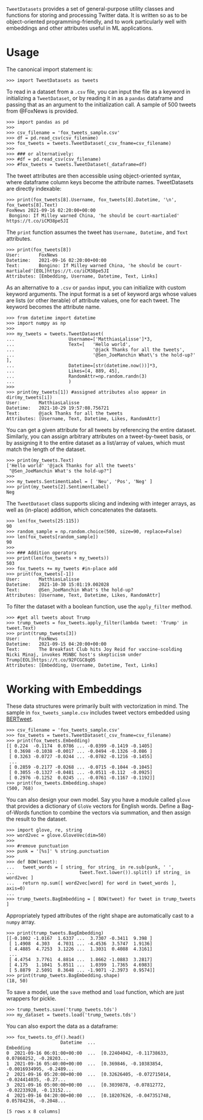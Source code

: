 ``TweetDatasets`` provides a set of general-purpose utility classes and functions for storing and processing Twitter data. It is written so as to be object-oriented programming-friendly, and to work particularly well with embeddings and other attributes useful in ML applications.

Usage
===========
The canonical import statement is:
~~~
>>> import TweetDatasets as tweets
~~~
To read in a dataset from a ``.csv`` file, you can input the file as a keyword in initializing a ``TweetDataset``, or by reading it in as a ``pandas`` dataframe and passing that as an argument to the initialization call. A sample of 500 tweets from @FoxNews is provided.
~~~
>>> import pandas as pd
>>> 
>>> csv_filename = 'fox_tweets_sample.csv'
>>> df = pd.read_csv(csv_filename)
>>> fox_tweets = tweets.TweetDataset(_csv_fname=csv_filename)
>>> 
>>> ### or alternatively:
>>> #df = pd.read_csv(csv_filename)
>>> #fox_tweets = tweets.TweetDataset(_dataframe=df)
~~~
The tweet attributes are then accessible using object-oriented syntax, where dataframe column keys become the attribute names. TweetDatasets are directly indexable:
~~~
>>> print(fox_tweets[8].Username, fox_tweets[8].Datetime, '\n', fox_tweets[8].Text)
FoxNews 2021-09-16 02:20:00+00:00 
 Bongino: If Milley warned China, 'he should be court-martialed'
https://t.co/iCM38pe5JI
~~~
The ``print`` function assumes the tweet has ``Username, Datetime,`` and ``Text`` attributes.
~~~
>>> print(fox_tweets[8])
User:		FoxNews 
Datetime:	2021-09-16 02:20:00+00:00
Text:		Bongino: If Milley warned China, 'he should be court-martialed'[EOL]https://t.co/iCM38pe5JI
Attributes:	[Embedding, Username, Datetime, Text, Links] 
~~~
As an alternative to a ``.csv`` or ``pandas`` input, you can initialize with custom keyword arguments. The input format is a set of keyword args whose values are lists (or other iterable) of attribute values, one for each tweet. The keyword becomes the attribute name.
~~~
>>> from datetime import datetime
>>> import numpy as np
>>> 
>>> my_tweets = tweets.TweetDataset(
...                    Username=['MatthiasLalisse']*3, 
...                    Text=[   'Hello world', 
...                             '@jack Thanks for all the tweets', 
...                             '@Sen_JoeManchin What\'s the hold-up?' ], 
...                    Datetime=[str(datetime.now())]*3, 
...                    Likes=[4, 889, 45], 
...                    RandomAttr=np.random.randn(3)
...                    )
>>> 
>>> print(my_tweets[1]) #assigned attributes also appear in dir(my_tweets[i])
User:		MatthiasLalisse 
Datetime:	2021-10-29 19:57:08.756721
Text:		@jack Thanks for all the tweets
Attributes:	[Username, Text, Datetime, Likes, RandomAttr] 
~~~
You can get a given attribute for all tweets by referencing the entire dataset. Similarly, you can assign arbitrary attributes on a tweet-by-tweet basis, or by assigning it to the entire dataset as a list/array of values, which must match the length of the dataset.
~~~
>>> print(my_tweets.Text)
['Hello world' '@jack Thanks for all the tweets'
 "@Sen_JoeManchin What's the hold-up?"]
>>> 
>>> my_tweets.SentimentLabel = [ 'Neu', 'Pos', 'Neg' ]
>>> print(my_tweets[2].SentimentLabel)
Neg
~~~
The ``TweetDataset`` class supports slicing and indexing with integer arrays, as well as (in-place) addition, which concatenates the datasets.
~~~
>>> len(fox_tweets[25:115])
90
>>> random_sample = np.random.choice(500, size=90, replace=False)
>>> len(fox_tweets[random_sample])
90
>>> 
>>> ### Addition operators
>>> print(len(fox_tweets + my_tweets))
503
>>> fox_tweets += my_tweets	#in-place add
>>> print(fox_tweets[-1])
User:		MatthiasLalisse 
Datetime:	2021-10-30 15:01:19.002028
Text:		@Sen_JoeManchin What's the hold-up?
Attributes:	[Username, Text, Datetime, Likes, RandomAttr] 
~~~
To filter the dataset with a boolean function, use the ``apply_filter`` method.
~~~
>>> #get all tweets about Trump
>>> trump_tweets = fox_tweets.apply_filter(lambda tweet: 'Trump' in tweet.Text)
>>> print(trump_tweets[3])
User:		FoxNews 
Datetime:	2021-09-15 04:20:00+00:00
Text:		The Breakfast Club hits Joy Reid for vaccine-scolding Nicki Minaj, invokes MSNBC host's skepticism under Trump[EOL]https://t.co/92FCGC8qO5
Attributes:	[Embedding, Username, Datetime, Text, Links]
~~~

Working with Embeddings
=============================
These data structures were primarily built with vectorization in mind. The sample in ``fox_tweets_sample.csv`` includes tweet vectors embedded using [BERTweet](https://github.com/VinAIResearch/BERTweet).
~~~
>>> csv_filename = 'fox_tweets_sample.csv'
>>> fox_tweets = tweets.TweetDataset(_csv_fname=csv_filename)
>>> print(fox_tweets.Embedding)
[[ 0.224  -0.1174  0.0786 ... -0.0399 -0.1419 -0.1405]
 [ 0.3698 -0.1038 -0.0017 ... -0.0494 -0.1326 -0.086 ]
 [ 0.3263 -0.0727 -0.0244 ... -0.0782 -0.1216 -0.1455]
 ...
 [ 0.2859 -0.2177 -0.0268 ... -0.0715 -0.1044 -0.1045]
 [ 0.3055 -0.1327 -0.0481 ... -0.0511 -0.112  -0.0925]
 [ 0.2976 -0.1252  0.0245 ... -0.0761 -0.1167 -0.1192]]
>>> print(fox_tweets.Embedding.shape)
(500, 768)
~~~
You can also design your own model. Say you have a module called ``glove`` that provides a dictionary of ``GloVe`` vectors for English words. Define a Bag-of-Words function to combine the vectors via summation, and then assign the result to the dataset.
~~~
>>> import glove, re, string
>>> word2vec = glove.GloveVec(dim=50)
>>> 
>>> #remove punctuation
>>> punk = '[%s]' % string.punctuation
>>> 
>>> def BOW(tweet):
...   tweet_words = [ string_ for string_ in re.sub(punk, ' ', 
...                        tweet.Text.lower()).split() if string_ in word2vec ]
...   return np.sum([ word2vec[word] for word in tweet_words ], axis=0)
... 
>>> trump_tweets.BagEmbedding = [ BOW(tweet) for tweet in trump_tweets ]
~~~
Appropriately typed attributes of the right shape are automatically cast to a ``numpy`` array.
~~~
>>> print(trump_tweets.BagEmbedding)
[[-0.1002 -1.0167  1.6337 ...  3.7307 -0.3411  9.398 ]
 [ 1.4908  4.303   4.7031 ... -4.4536  3.5747  1.9136]
 [ 4.4885  4.7253  3.1226 ...  1.3031  0.4088  4.3161]
 ...
 [ 4.4754  3.7761  4.8814 ...  1.8662 -1.0883  3.2817]
 [ 4.175   1.1041  5.8511 ...  1.0399  1.7365  4.6983]
 [ 5.8879  2.5091  8.3648 ... -1.9071 -2.3973  0.9574]]
>>> print(trump_tweets.BagEmbedding.shape)
(18, 50)
~~~
To save a model, use the ``save`` method and ``load`` function, which are just wrappers for pickle.
~~~
>>> trump_tweets.save('trump_tweets.tds')
>>> my_dataset = tweets.load('trump_tweets.tds')
~~~
You can also export the data as a dataframe:
~~~
>>> fox_tweets.to_df().head()
                    Datetime  ...                                          Embedding
0  2021-09-16 06:01:00+00:00  ...  [0.22404042, -0.11738633, 0.07860252, -0.28203...
1  2021-09-16 05:40:00+00:00  ...  [0.369846, -0.10383854, -0.0016934995, -0.2489...
2  2021-09-16 05:20:00+00:00  ...  [0.32626405, -0.072715014, -0.024414035, -0.27...
3  2021-09-16 05:00:00+00:00  ...  [0.3039878, -0.07812772, -0.02233928, -0.13152...
4  2021-09-16 04:20:00+00:00  ...  [0.18207626, -0.047351748, 0.05784236, -0.2048...

[5 rows x 8 columns]
~~~


